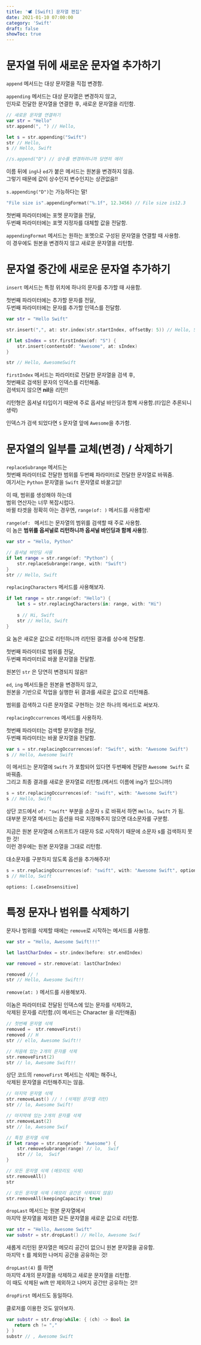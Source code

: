 ```yaml
---
title: '🕊 [Swift] 문자열 편집'
date: 2021-01-10 07:00:00
category: 'Swift'
draft: false
showToc: true
---
```


# 문자열 뒤에 새로운 문자열 추가하기

`append` 메서드는 대상 문자열을 직접 변경함.  

`appending` 메서드는 대상 문자열은 변경하지 않고,  
인자로 전달한 문자열을 연결한 후, 새로운 문자열을 리턴함.  

 
```swift
// 새로운 문자열 연결하기
var str = "Hello"
str.append(", ") // Hello,

let s = str.appending("Swift")
str // Hello,
s // Hello, Swift

//s.append("D") // 상수를 변경하려니까 당연히 에러
```

이름 뒤에 `ing`나 `ed`가 붙은 메서드는 원본을 변경하지 않음.  
그렇기 때문에 값이 상수인지 변수인지는 상관없음!!

`s.appending("D")`는 가능하다는 말!

```swift
"File size is".appendingFormat("%.1f", 12.3456) // File size is12.3
```

첫번째 파라미터에는 포멧 문자열을 전달,  
두번째 파라미터에는 포멧 지정자를 대체할 값을 전달함.

`appendingFormat` 메서드는 원하는 포멧으로 구성된 문자열을 연결할 때 사용함.  
이 경우에도 원본을 변경하지 않고 새로운 문자열을 리턴함.

# 문자열 중간에 새로운 문자열 추가하기
`insert` 메서드는 특정 위치에 하나의 문자를 추가할 때 사용함.

첫번째 파라미터에는 추가할 문자를 전달,  
두번째 파라미터에는 문자를 추가할 인덱스를 전달함.

 
```swift
var str = "Hello Swift"

str.insert(",", at: str.index(str.startIndex, offsetBy: 5)) // Hello, Swift

if let sIndex = str.firstIndex(of: "S") {
    str.insert(contentsOf: "Awesome", at: sIndex)
}

str // Hello, AwesomeSwift
```

`firstIndex` 메서드는 파라미터로 전달한 문자열을 검색 후,  
첫번째로 검색된 문자의 인덱스를 리턴해줌.  
검색되지 않으면 **nil**을 리턴!!

리턴형은 옵셔널 타입이기 때문에 주로 옵셔널 바인딩과 함께 사용함.(타입은 추론되니 생략)

인덱스가 검색 되었다면 `S` 문자열 앞에 `Awesome`을 추가함.

 
# 문자열의 일부를 교체(변경) / 삭제하기
`replaceSubrange` 메서드는  
첫번째 파라미터로 전달한 범위를 두번째 파라미터로 전달한 문자열로 바꿔줌.  
여기서는 `Python` 문자열을 `Swift` 문자열로 바꿀고임!

이 때, 범위를 생성해야 하는데  
범위 연산자는 너무 복잡시럽다.  
바뀔 타겟을 정확히 아는 경우엔, `range(of: )` 메서드를 사용합세!

`range(of: ` 메서드는 문자열의 범위를 검색할 때 주로 사용함.  
이 놈은 **범위를 옵셔널로 리턴하니까 옵셔널 바인딩과 함께 사용**함.

```swift
var str = "Hello, Python"

// 옵셔널 바인딩 사용
if let range = str.range(of: "Python") {
    str.replaceSubrange(range, with: "Swift")
}
str // Hello, Swift
```

`replacingCharacters` 메서드를 사용해보자.

```swift
if let range = str.range(of: "Hello") {
    let s = str.replacingCharacters(in: range, with: "Hi")
    
    s // Hi, Swift
    str // Hello, Swift
}
```

요 놈은 새로운 값으로 리턴하니까 리턴된 결과를 상수에 전달함.

첫번째 파라미터로 범위를 전달,  
두번째 파라미터로 바꿀 문자열을 전달함.

원본인 `str` 은 당연히 변경되지 않음!!

`ed`, `ing` 메서드들은 원본을 변경하지 않고,  
원본을 기반으로 작업을 실행한 뒤 결과를 새로운 값으로 리턴해줌.

 
범위를 검색하고 다른 문자열로 구현하는 것은 하나의 메서드로 써보자.

`replacingOccurrences` 메서드를 사용하자.

첫번째 파라미터는 검색할 문자열을 전달,  
두번째 파라미터는 바꿀 문자열을 전달함.

```swift
var s = str.replacingOccurrences(of: "Swift", with: "Awesome Swift")
s // Hello, Awesome Swift
```

이 메서드는 문자열에 `Swift` 가 포함되어 있다면 두번째에 전달한 `Awesome Swift` 로 바꿔줌.  
그리고 최종 결과를 새로운 문자열로 리턴함.(메서드 이름에 ing가 있으니까!)

 
```swift
s = str.replacingOccurrences(of: "swift", with: "Awesome Swift")
s // Hello, Swift
```

상단 코드에서 `of: "swift"` 부분을 소문자 `s` 로 바꿔서 하면 `Hello, Swift` 가 됨.  
대부분 문자열 메서드는 옵션을 따로 지정해주지 않으면 대소문자를 구분함.  

지금은 원본 문자열에 스위프트가 대문자 S로 시작하기 때문에 소문자 s를 검색하지 못한 것!  
이런 경우에는 원본 문자열을 그대로 리턴함.

대소문자를 구분하지 않도록 옵션을 추가해주자!

```swift
s = str.replacingOccurrences(of: "swift", with: "Awesome Swift", options: [.caseInsensitive])
s // Hello, Swift
```

`options: [.caseInsensitive]`

 

# 특정 문자나 범위를 삭제하기

문자나 범위를 삭제할 때에는 `remove`로 시작하는 메서드를 사용함.

```swift
var str = "Hello, Awesome Swift!!!"

let lastCharIndex = str.index(before: str.endIndex)

var removed = str.remove(at: lastCharIndex)

removed // !
str // Hello, Awesome Swift!!
```

`remove(at: )` 메서드를 사용해보자.

이놈은 파라미터로 전달된 인덱스에 있는 문자를 삭제하고,  
삭제된 문자를 리턴함.(이 메서드는 Character 을 리턴해줌)

 
```swift
// 첫번째 문자열 삭제
removed =  str.removeFirst()
removed // H
str // ello, Awesome Swift!!

// 처음에 있는 2개의 문자를 삭제
str.removeFirst(2)
str // lo, Awesome Swift!!
```

상단 코드의 `removeFirst` 메서드는 삭제는 해주나,  
삭제된 문자열을 리턴해주지는 않음.

 
```swift
// 마지막 문자열 삭제
str.removeLast() // ! (삭제된 문자열 리턴)
str // lo, Awesome Swift!

// 마지막에 있는 2개의 문자를 삭제
str.removeLast(2)
str // lo, Awesome Swif
```

```swift
// 특정 문자열 삭제
if let range = str.range(of: "Awesome") {
    str.removeSubrange(range) // lo,  Swif
    str // lo,  Swif
}

// 모든 문자열 삭제 (메모리도 삭제)
str.removeAll()
str

// 모든 문자열 삭제 (메모리 공간은 삭제되지 않음)
str.removeAll(keepingCapacity: true)
```
 

`dropLast` 메서드는 원본 문자열에서  
마지막 문자열을 제외한 모든 문자열을 새로운 값으로 리턴함.

```swift
var str = "Hello, Awesome Swift"
var substr = str.dropLast() // Hello, Awesome Swif
```

새롭게 리턴된 문자열은 메모리 공간이 없으니 원본 문자열을 공유함.   
마지막 `t` 를 제외한 나머지 공간을 공유하는 것!

 
`dropLast(4)` 를 하면  
마지막 4개의 문자열을 삭제하고 새로운 문자열을 리턴함.  
이 때도 삭제된 wift 만 제외하고 나머지 공간만 공유하는 것!!

`dropFirst` 메서드도 동일하다.

클로저를 이용한 것도 알아보자.

```swift
var substr = str.drop(while: { (ch) -> Bool in
   return ch != ","
} )
substr // , Awesome Swift
```